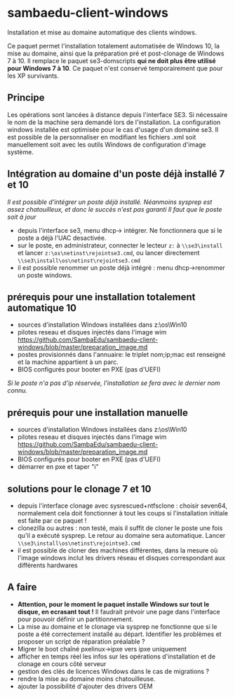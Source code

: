 # sambaedu-client-windows
Installation et mise au domaine automatique des clients windows.

Ce paquet permet l'installation totalement automatisée de Windows 10, la mise au domaine, ainsi que la préparation pré et post-clonage de Windows 7 à 10. Il remplace le paquet se3-domscripts **qui ne doit plus être utilisé pour Windows 7 à 10**. Ce paquet n'est conservé temporairement que pour les XP survivants.

## Principe
Les opérations sont lancées à distance depuis l'interface SE3. Si nécessaire le nom de la machine sera demandé lors de l'installation.
La configuration windows installée est optimisée pour le cas d'usage d'un domaine se3. Il est possible de la personnaliser en modifiant les fichiers .xml soit manuellement soit avec les outils Windows de configuration d'image système.

## Intégration au domaine d'un poste déjà installé 7 et 10
*Il est possible d'intégrer un poste déjà installé. Néanmoins sysprep est assez chatouilleux, et donc le succès n'est pas garanti Il faut que le poste soit à jour*
- depuis l'interface se3, menu dhcp-> intégrer. Ne fonctionnera que si le poste a déjà l'UAC desactivée.
- sur le poste, en administrateur, connecter le lecteur `z:` à `\\se3\install` et lancer  `z:\os\netinst\rejointse3.cmd`, ou lancer directement `\\se3\install\os\netinst\rejointse3.cmd`
- il est possible renommer un poste déjà intégré : menu dhcp->renommer un poste windows. 

## prérequis pour une installation totalement automatique 10
- sources d'installation Windows installées dans z:\os\Win10
- pilotes reseau et disques injectés dans l'image wim https://github.com/SambaEdu/sambaedu-client-windows/blob/master/preparation_image.md
- postes provisionnés dans l'annuaire:  le triplet nom;ip;mac est renseigné et la machine appartient à un parc.
- BIOS configurés pour booter en PXE (pas d'UEFI)

*Si le poste n'a pas d'ip réservée, l'installation se fera avec le dernier nom connu.*
## prérequis pour une installation manuelle

- sources d'installation Windows installées dans z:\os\Win10
- pilotes reseau et disques injectés dans l'image wim  https://github.com/SambaEdu/sambaedu-client-windows/blob/master/preparation_image.md
- BIOS configurés pour booter en PXE (pas d'UEFI)
- démarrer en pxe et taper "i"



## solutions pour le clonage 7 et 10
- depuis l'interface clonage avec sysrescued+ntfsclone : choisir seven64, normalement cela doit fonctionner à tout les coups si l'installation initiale est faite par  ce paquet !
- clonezilla ou autres : non testé, mais il suffit de cloner le poste une fois qu'il a exécuté sysprep. Le retour au domaine sera automatique. Lancer `\\se3\install\os\netinst\rejointse3.cmd` 
- il est possible de cloner des machines différentes, dans la mesure où l'image windows inclut les drivers réseau et disques correspondant aux différents hardwares

## A faire

- **Attention, pour le moment le paquet installe Windows sur tout le disque, en ecrasant tout !** Il faudrait prévoir une page dans l'interface pour pouvoir définir un partitionnement.
- La mise au domaine et le clonage via sysprep ne fonctionne que si le poste a été correctement installé au départ. Identifier les problèmes et proposer un script de réparation préalable ?
- Migrer le boot chaîné pxelinux->ipxe vers ipxe uniquement
- afficher en temps réel les infos sur les opérations d'installation et  de clonage en cours côté serveur
- gestion des clés de licences Windows dans le cas de migrations ?
- rendre la mise au domaine moins chatouilleuse.
- ajouter la possibilité d'ajouter des drivers OEM


